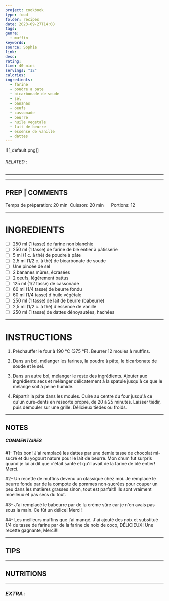 ```yaml
---
project: cookbook
type: food
folder: recipes
date: 2023-09-27T14:08
tags: 
genre:
  - muffin
keywords: 
source: Sophie
link: 
desc: 
rating: 
time: 40 mins
servings: "12"
calories: 
ingredients:
  - farine
  - poudre a pate
  - bicarbonade de soude
  - sel
  - bananas
  - oeufs
  - cassonade
  - beurre
  - huile vegetale
  - lait de beurre
  - essense de vanille
  - dattes
---
```


![[_default.png]]
###### *RELATED* : 
---


---
## PREP | COMMENTS

Temps de préparation: 20 min 
Cuisson: 20 min      Portions: 12

---
# INGREDIENTS

- [ ] 250 ml (1 tasse) de farine non blanchie
- [ ] 250 ml (1 tasse) de farine de blé entier à pâtisserie
- [ ] 5 ml (1 c. à thé) de poudre à pâte
- [ ] 2,5 ml (1/2 c. à thé) de bicarbonate de soude
- [ ] Une pincée de sel
- [ ] 2 bananes mûres, écrasées
- [ ] 2 oeufs, légèrement battus
- [ ] 125 ml (1/2 tasse) de cassonade
- [ ] 60 ml (1/4 tasse) de beurre fondu
- [ ] 60 ml (1/4 tasse) d'huile végétale
- [ ] 250 ml (1 tasse) de lait de beurre (babeurre)
- [ ] 2,5 ml (1/2 c. à thé) d'essence de vanille
- [ ] 250 ml (1 tasse) de dattes dénoyautées, hachées

---
# INSTRUCTIONS

1. Préchauffer le four à 190 °C (375 °F). Beurrer 12 moules à muffins.

2. Dans un bol, mélanger les farines, la poudre à pâte, le bicarbonate de soude et le sel.

3. Dans un autre bol, mélanger le reste des ingrédients. Ajouter aux ingrédients secs et mélanger délicatement à la spatule jusqu'à ce que le mélange soit à peine humide.

4. Répartir la pâte dans les moules. Cuire au centre du four jusqu'à ce qu'un cure-dents en ressorte propre, de 20 à 25 minutes. Laisser tiédir, puis démouler sur une grille. Délicieux tièdes ou froids.

---
## NOTES

##### COMMENTAIRES

#1- Très bon! J'ai remplacé les dattes par une demie tasse de chocolat mi-sucré et du yogourt nature pour le lait de beurre. Mon chum fut surpris quand je lui ai dit que c'était santé et qu'il avait de la farine de blé entier! Merci.

  

#2- Un recette de muffins devenu un classique chez moi. Je remplace le beurre fondu par de la compote de pommes non-sucrées pour couper un peu dans les matières grasses sinon, tout est parfait!! Ils sont vraiment moelleux et pas secs du tout.

#3- J'ai remplacé le babeurre par de la crème sûre car je n'en avais pas sous la main. Ce fût un délice! Merci!

#4- Les meilleurs muffins que j'ai mangé. J'ai ajouté des noix et substitué 1/4 de tasse de farine par de la farine de noix de coco, DÉLICIEUX! Une recette gagnante, Merci!!!



---
## TIPS



---
## NUTRITIONS



---
### *EXTRA* :



